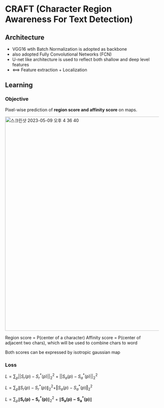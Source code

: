 # CRAFT (Character Region Awareness For Text Detection)

## Architecture
  
  - VGG16 wtih Batch Normalization is adopted as backbone
  - also adopted Fully Convolutional Networks (FCN)
  - U-net like architecture is used to reflect both shallow and deep level features
  - <==> Feature extraction + Localization
## Learning

### Objective
Pixel-wise prediction of **region score and affinity score** on maps.

<img width="702" alt="스크린샷 2023-05-09 오후 4 36 40" src="https://github.com/1nilx2/Deep-Learning/assets/88100984/e8c6711a-752d-4634-8083-2199eba6ac57">

Region score = P(center of a character)
Affinity score = P(center of adjacent two chars), which will be used to combine chars to word

Both scores can be expressed by isotropic gaussian map 

### Loss

$L = \sum_p{||S_r(p) - S_{r}^{*}(p)||^{2}_{2} + ||S_a(p) - S_a^*(p)||^2_2}$


$L = \sum_p{\lVert S_r(p) - S_{r}^{*}(p) \rVert^{2}_{2} + \Vert S_a(p) - S_a^*(p) \Vert^2_2}$

$L = \sum_p{\lVert \mathbf{S_r(p) - S_r^*(p)}\rVert^2_2} + {\lVert \mathbf{S_a(p) - S_a^*(p)} \rVert}$


  
